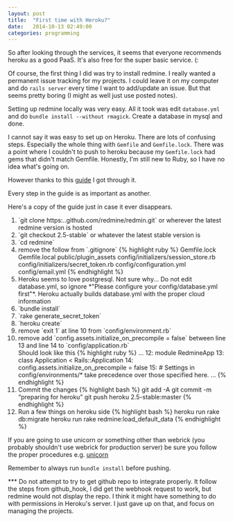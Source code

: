 ```yaml
---
layout: post
title:  "First time with Heroku?"
date:   2014-10-13 02:49:00
categories: programming
---
```


So after looking through the services, it seems that everyone recommends heroku as a good PaaS. It's also free for the super basic service. (:

Of course, the first thing I did was try to install redmine. I really wanted a permanent issue tracking for my projects. I could leave it on my computer and do `rails server` every time I want to add/update an issue. But that seems pretty boring (I might as well just use posted notes). 

Setting up redmine locally was very easy. All it took was edit `database.yml` and do `bundle install --without rmagick`. Create a database in mysql and done.

I cannot say it was easy to set up on Heroku. There are lots of confusing steps. Especially the whole thing with `Gemfile` and `Gemfile.lock`. There was a point where I couldn't to push to heroku because my `Gemfile.lock` had gems that didn't match Gemfile. Honestly, I'm still new to Ruby, so I have no idea what's going on.

However thanks to this [guide](http://www.redmine.org/projects/redmine/wiki/HowTo_Install_Redmine_(%3E_25x)_on_Heroku) I got through it.

Every step in the guide is as important as another.

Here's a copy of the guide just in case it ever disappears.
<ol>
  <li> `git clone https:..github.com/redmine/redmin.git` or wherever the latest redmine version is hosted </li>
  <li> `git checkout 2.5-stable` or whatever the latest stable version is </li>
  <li> `cd redmine` </li>
  <li> remove the follow from `.gitignore`
{% highlight ruby %}
Gemfile.lock
Gemfile.local
public/plugin_assets
config/initializers/session_store.rb
config/initializers/secret_token.rb
config/configuration.yml
config/email.yml 
{% endhighlight %} </li>
  <li> Heroku seems to love postgresql. Not sure why... Do not edit database.yml, so ignore *"Please configure your config/database.yml first"*. Heroku actually builds database.yml with the proper cloud information</li>
  <li> `bundle install` </li>
  <li> `rake generate_secret_token` </li>
  <li> `heroku create` </li>
  <li> remove `exit 1` at line 10 from `config/environment.rb` </li>
  <li> remove add `config.assets.initialize_on_precompile = false` between line 13 and line 14 to `config/application.rb` <br />
  Should look like this
{% highlight ruby %}
...
12: module RedmineApp
13:   class Application < Rails::Application
14:     config.assets.initialize_on_precompile = false
15:     # Settings in config/environments/* take precedence over those specified here.
...
{% endhighlight %}
  </li>
  <li> Commit the changes
{% highlight bash %}    
git add -A
git commit -m “preparing for heroku”
git push heroku 2.5-stable:master
{% endhighlight %}
  </li>
  <li> Run a few things on heroku side
{% highlight bash %}
heroku run rake db:migrate
heroku run rake redmine:load_default_data
{% endhighlight %}
  </li>
</ol> 

If you are going to use unicorn or something other than webrick (you probably shouldn't use webrick for production server) be sure you follow the proper procedures e.g. [unicorn](https://devcenter.heroku.com/articles/rails-unicorn#the-unicorn-server)

Remember to always run `bundle install` before pushing.

*** Do not attempt to try to get github repo to integrate properly. It follow the steps from github_hook, I did get the webhook request to work, but redmine would not display the repo. I think it might have something to do with permissions in Heroku's server. I just gave up on that, and focus on managing the projects.
